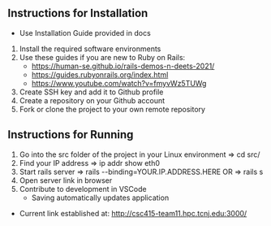 ## Instructions for Installation

* Use Installation Guide provided in docs


1. Install the required software environments
2. Use these guides if you are new to Ruby on Rails: 
    - https://human-se.github.io/rails-demos-n-deets-2021/
    - https://guides.rubyonrails.org/index.html
    - https://www.youtube.com/watch?v=fmyvWz5TUWg
3. Create SSH key and add it to Github profile 
4. Create a repository on your Github account
5. Fork or clone the project to your own remote repository

## Instructions for Running 
1. Go into the src folder of the project in your Linux environment
    => cd src/
2. Find your IP address
    => ip addr show eth0
3. Start rails server
    => rails --binding=YOUR.IP.ADDRESS.HERE 
    OR
    => rails s
4. Open server link in browser 
5. Contribute to development in VSCode
    - Saving automatically updates application
* Current link established at: http://csc415-team11.hpc.tcnj.edu:3000/